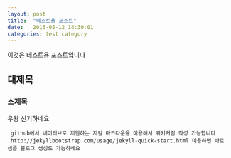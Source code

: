 ```yaml
---
layout: post
title:  "테스트용 포스트"
date:   2015-05-12 14:30:01
categories: test category
---
```


이것은 테스트용 포스트입니다

## 대제목

### 소제목
우왕 신기하네요

     github에서 네이티브로 지원하는 지킬 마크다운을 이용해서 위키처럼 작성 가능합니다
     http://jekyllbootstrap.com/usage/jekyll-quick-start.html 이용하면 바로 샘플 블로그 생성도 가능하네요
